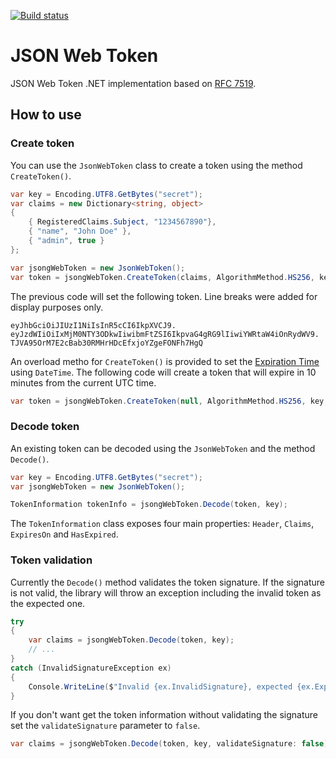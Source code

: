 [![Build status](https://ci.appveyor.com/api/projects/status/o9gplvau6o6582wj/branch/master?svg=true)](https://ci.appveyor.com/project/vmrocha/jwt/branch/master)

# JSON Web Token

JSON Web Token .NET implementation based on [RFC 7519](https://tools.ietf.org/html/rfc7519).

## How to use

### Create token

You can use the `JsonWebToken` class to create a token using the method `CreateToken()`.

```cs
var key = Encoding.UTF8.GetBytes("secret");
var claims = new Dictionary<string, object>
{
    { RegisteredClaims.Subject, "1234567890"},
    { "name", "John Doe" },
    { "admin", true }
};

var jsongWebToken = new JsonWebToken();
var token = jsongWebToken.CreateToken(claims, AlgorithmMethod.HS256, key);
```

The previous code will set the following token. Line breaks were added for display purposes only.

```
eyJhbGciOiJIUzI1NiIsInR5cCI6IkpXVCJ9.
eyJzdWIiOiIxMjM0NTY3ODkwIiwibmFtZSI6IkpvaG4gRG9lIiwiYWRtaW4iOnRydWV9.
TJVA95OrM7E2cBab30RMHrHDcEfxjoYZgeFONFh7HgQ
```

An overload metho for `CreateToken()` is provided to set the [Expiration Time](https://tools.ietf.org/html/rfc7519#section-4.1.4) using `DateTime`. The following code will create a token that will expire in 10 minutes from the current UTC time.

```cs
var token = jsongWebToken.CreateToken(null, AlgorithmMethod.HS256, key, DateTime.UtcNow.AddMinutes(10));
```

### Decode token

An existing token can be decoded using the `JsonWebToken` and the method `Decode()`.

```cs
var key = Encoding.UTF8.GetBytes("secret");
var jsongWebToken = new JsonWebToken();

TokenInformation tokenInfo = jsongWebToken.Decode(token, key);
```

The `TokenInformation` class exposes four main properties: `Header`, `Claims`, `ExpiresOn` and `HasExpired`.

### Token validation

Currently the `Decode()` method validates the token signature. If the signature is not valid, the library will throw an exception including the invalid token as the expected one.

```cs
try
{
    var claims = jsongWebToken.Decode(token, key);
    // ...
}
catch (InvalidSignatureException ex)
{
    Console.WriteLine($"Invalid {ex.InvalidSignature}, expected {ex.ExpectedSignature}.");
}
```

If you don't want get the token information without validating the signature set the `validateSignature` parameter to `false`.

```cs
var claims = jsongWebToken.Decode(token, key, validateSignature: false);
```